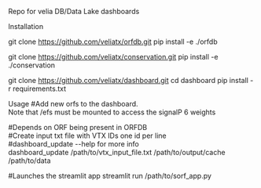 Repo for velia DB/Data Lake dashboards

Installation

git clone https://github.com/veliatx/orfdb.git
pip install -e ./orfdb

git clone https://github.com/veliatx/conservation.git
pip install -e ./conservation

git clone https://github.com/veliatx/dashboard.git
cd dashboard
pip install -r requirements.txt

Usage
#Add new orfs to the dashboard.  
Note that /efs must be mounted to access the signalP 6 weights

#Depends on ORF being present in ORFDB  
#Create input txt file with VTX IDs one id per line  
#dashboard_update --help for more info  
dashboard_update /path/to/vtx_input_file.txt /path/to/output/cache /path/to/data  

#Launches the streamlit app
streamlit run /path/to/sorf_app.py


